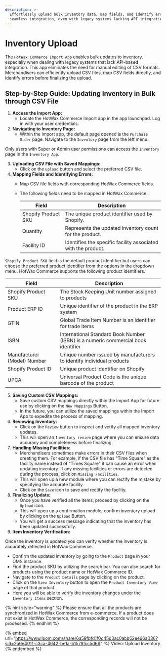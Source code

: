 ```yaml
---
description: >-
  Effortlessly upload bulk inventory data, map fields, and identify errors for
  seamless integration, even with legacy systems lacking API integration.
---
```


# Inventory Upload

The `HotWax Commerce Import App` enables bulk updates to inventory, especially when dealing with legacy systems that lack API-based integration. This app eliminates the need for manual editing of CSV formats. Merchandisers can efficiently upload CSV files, map CSV fields directly, and identify errors before finalizing the upload.

## Step-by-Step Guide: Updating Inventory in Bulk through CSV File

1. **Access the Import App:**
   * Locate the HotWax Commerce Import app in the app launchpad. Log in with your user credentials.
2. **Navigating to Inventory Page:**
   * Within the Import app, the default page opened is the `Purchase Order` page. Navigate to the `Inventory` page from the left menu.

Only users with Super or Admin user permissions can access the `inventory` page in the `Inventory App`.

3. **Uploading CSV File with Saved Mappings:**
   * Click on the `upload` button and select the preferred CSV file.
4. **Mapping Fields and Identifying Errors:**
   * Map CSV file fields with corresponding HotWax Commerce fields.
   *   The following fields need to be mapped in HotWax Commerce:

       | Field               | Description                                                   |
       | ------------------- | ------------------------------------------------------------- |
       | Shopify Product SKU | The unique product identifier used by Shopify.                |
       | Quantity            | Represents the updated inventory count for the product.       |
       | Facility ID         | Identifies the specific facility associated with the product. |

`Shopify Product SKU` field is the default product identifier but users can choose the preferred product identifier from the options in the dropdown menu. HotWax Commerce supports the following product identifiers.

| Field                       | Description                                                                       |
| --------------------------- | --------------------------------------------------------------------------------- |
| Shopify Product SKU         | The Stock Keeping Unit number assigned to products                                |
| Product ERP ID              | Unique identifier of the product in the ERP system                                |
| GTIN                        | Global Trade Item Number is an identifier for trade items                         |
| ISBN                        | International Standard Book Number (ISBN) is a numeric commercial book identifier |
| Manufacturer (Model) Number | Unique number issued by manufacturers to identify individual products             |
| Shopify Product ID          | Unique product identifier on Shopify                                              |
| UPCA                        | Universal Product Code is the unique barcode of the product                       |

5. **Saving Custom CSV Mappings:**
   * Save custom CSV mappings directly within the Import App for future use by clicking on the `New Mappings` Button.
   * In the future, you can utilize the saved mappings within the Import App to expedite the process of mapping.
6. **Reviewing Inventory:**
   * Click on the `Review` button to inspect and verify all mapped inventory updates.
   * This will open an `Inventory review` page where you can ensure data accuracy and completeness before finalizing.
7. **Handling Missing Facilities:**
   * Merchandisers sometimes make errors in their CSV files when creating them. For example, if the CSV file has "Time Square" as the facility name instead of "Times Square" it can cause an error when updating inventory. If any missing facilities or errors are detected during the process, click on `Missing Facilities`.
   * This will open up a new module where you can rectify the mistake by specifying the accurate facility.
   * Click on the `Save` icon to save and rectify the facility.
8. **Finalizing Update:**
   * Once you have verified all the items, proceed by clicking on the `Upload` icon.
   * This will open up a confirmation module; confirm inventory upload by clicking on the `Upload` Button.
   * You will get a success message indicating that the inventory has been updated successfully.
9. **Item Inventory Verification:**

Once the inventory is updated you can verify whether the inventory is accurately reflected in HotWax Commerce.

* Confirm the updated inventory by going to the `Product` page in your OMS instance.
* Find the product SKU by utilizing the search bar. You can also search for products using the product name or HotWax Commerce ID.
* Navigate to the `Product Details` page by clicking on the product.
* Click on the `View Inventory` button to open the `Product Inventory View` page of that product.
* Here you will be able to verify the inventory changes under the `Inventory Items` section.

{% hint style="warning" %}
Please ensure that all the products are synchronized in HotWax Commerce from e-commerce. If a product does not exist in HotWax Commerce, the corresponding records will not be processed.
{% endhint %}

{% embed url="https://www.loom.com/share/6a59fbfd1f0c45d3ac0abb52ee66a036?sid=2a6e4011-c3ca-4642-be1a-b1579fcc5d66" %}
Video: Upload Inventory
{% endembed %}
